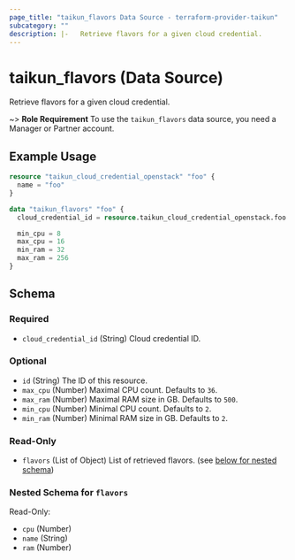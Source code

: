 ```yaml
---
page_title: "taikun_flavors Data Source - terraform-provider-taikun"
subcategory: ""
description: |-   Retrieve flavors for a given cloud credential.
---
```


# taikun_flavors (Data Source)

Retrieve flavors for a given cloud credential.

~> **Role Requirement** To use the `taikun_flavors` data source, you need a Manager or Partner account.

## Example Usage

```terraform
resource "taikun_cloud_credential_openstack" "foo" {
  name = "foo"
}

data "taikun_flavors" "foo" {
  cloud_credential_id = resource.taikun_cloud_credential_openstack.foo.id

  min_cpu = 8
  max_cpu = 16
  min_ram = 32
  max_ram = 256
}
```

<!-- schema generated by tfplugindocs -->
## Schema

### Required

- `cloud_credential_id` (String) Cloud credential ID.

### Optional

- `id` (String) The ID of this resource.
- `max_cpu` (Number) Maximal CPU count. Defaults to `36`.
- `max_ram` (Number) Maximal RAM size in GB. Defaults to `500`.
- `min_cpu` (Number) Minimal CPU count. Defaults to `2`.
- `min_ram` (Number) Minimal RAM size in GB. Defaults to `2`.

### Read-Only

- `flavors` (List of Object) List of retrieved flavors. (see [below for nested schema](#nestedatt--flavors))

<a id="nestedatt--flavors"></a>
### Nested Schema for `flavors`

Read-Only:

- `cpu` (Number)
- `name` (String)
- `ram` (Number)


